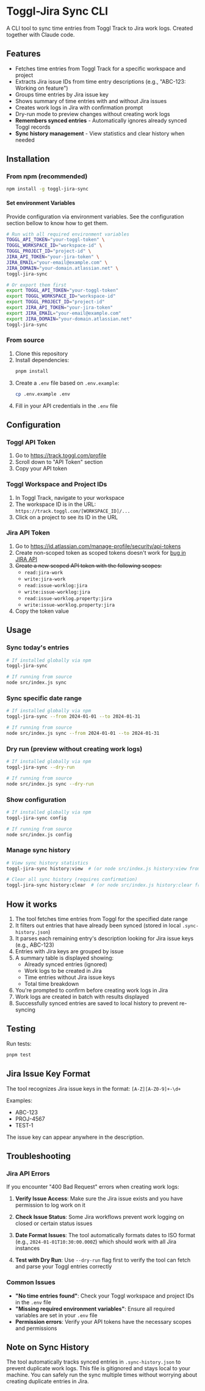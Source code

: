 # Toggl-Jira Sync CLI

A CLI tool to sync time entries from Toggl Track to Jira work logs. Created together with Claude code.

## Features

- Fetches time entries from Toggl Track for a specific workspace and project
- Extracts Jira issue IDs from time entry descriptions (e.g., "ABC-123: Working on feature")
- Groups time entries by Jira issue key
- Shows summary of time entries with and without Jira issues
- Creates work logs in Jira with confirmation prompt
- Dry-run mode to preview changes without creating work logs
- **Remembers synced entries** - Automatically ignores already synced Toggl records
- **Sync history management** - View statistics and clear history when needed

## Installation

### From npm (recommended)

```bash
npm install -g toggl-jira-sync
```

#### Set environment Variables

Provide configuration via environment variables. See the configuration section bellow to know how to get them.

```bash
# Run with all required environment variables
TOGGL_API_TOKEN="your-toggl-token" \
TOGGL_WORKSPACE_ID="workspace-id" \
TOGGL_PROJECT_ID="project-id" \
JIRA_API_TOKEN="your-jira-token" \
JIRA_EMAIL="your-email@example.com" \
JIRA_DOMAIN="your-domain.atlassian.net" \
toggl-jira-sync

# Or export them first
export TOGGL_API_TOKEN="your-toggl-token"
export TOGGL_WORKSPACE_ID="workspace-id"
export TOGGL_PROJECT_ID="project-id"
export JIRA_API_TOKEN="your-jira-token"
export JIRA_EMAIL="your-email@example.com"
export JIRA_DOMAIN="your-domain.atlassian.net"
toggl-jira-sync
```

### From source

1. Clone this repository
2. Install dependencies:
   ```bash
   pnpm install
   ```
3. Create a `.env` file based on `.env.example`:
   ```bash
   cp .env.example .env
   ```
4. Fill in your API credentials in the `.env` file

## Configuration

### Toggl API Token
1. Go to https://track.toggl.com/profile
2. Scroll down to "API Token" section
3. Copy your API token

### Toggl Workspace and Project IDs
1. In Toggl Track, navigate to your workspace
2. The workspace ID is in the URL: `https://track.toggl.com/[WORKSPACE_ID]/...`
3. Click on a project to see its ID in the URL

### Jira API Token
1. Go to https://id.atlassian.com/manage-profile/security/api-tokens
2. Create non-scoped token as scoped tokens doesn't work for [bug in JIRA API](https://jira.atlassian.com/browse/JRACLOUD-94545)
2. ~~Create a new scoped API token with the following scopes:~~
     - `read:jira-work`
     - `write:jira-work`
     - `read:issue-worklog:jira`
     - `write:issue-worklog:jira`
     - `read:issue-worklog.property:jira`
     - `write:issue-worklog.property:jira`
3. Copy the token value

## Usage

### Sync today's entries
```bash
# If installed globally via npm
toggl-jira-sync

# If running from source
node src/index.js sync
```

### Sync specific date range
```bash
# If installed globally via npm
toggl-jira-sync --from 2024-01-01 --to 2024-01-31

# If running from source
node src/index.js sync --from 2024-01-01 --to 2024-01-31
```

### Dry run (preview without creating work logs)
```bash
# If installed globally via npm
toggl-jira-sync --dry-run

# If running from source
node src/index.js sync --dry-run
```

### Show configuration
```bash
# If installed globally via npm
toggl-jira-sync config

# If running from source
node src/index.js config
```

### Manage sync history
```bash
# View sync history statistics
toggl-jira-sync history:view  # (or node src/index.js history:view from source)

# Clear all sync history (requires confirmation)
toggl-jira-sync history:clear  # (or node src/index.js history:clear from source)
```

## How it works

1. The tool fetches time entries from Toggl for the specified date range
2. It filters out entries that have already been synced (stored in local `.sync-history.json`)
3. It parses each remaining entry's description looking for Jira issue keys (e.g., ABC-123)
4. Entries with Jira keys are grouped by issue
5. A summary table is displayed showing:
   - Already synced entries (ignored)
   - Work logs to be created in Jira
   - Time entries without Jira issue keys
   - Total time breakdown
6. You're prompted to confirm before creating work logs in Jira
7. Work logs are created in batch with results displayed
8. Successfully synced entries are saved to local history to prevent re-syncing

## Testing

Run tests:
```bash
pnpm test
```

## Jira Issue Key Format

The tool recognizes Jira issue keys in the format: `[A-Z][A-Z0-9]+-\d+`

Examples:
- ABC-123
- PROJ-4567
- TEST-1

The issue key can appear anywhere in the description.

## Troubleshooting

### Jira API Errors

If you encounter "400 Bad Request" errors when creating work logs:

1. **Verify Issue Access**: Make sure the Jira issue exists and you have permission to log work on it

2. **Check Issue Status**: Some Jira workflows prevent work logging on closed or certain status issues

3. **Date Format Issues**: The tool automatically formats dates to ISO format (e.g., `2024-01-01T10:30:00.000Z`) which should work with all Jira instances

4. **Test with Dry Run**: Use `--dry-run` flag first to verify the tool can fetch and parse your Toggl entries correctly

### Common Issues

- **"No time entries found"**: Check your Toggl workspace and project IDs in the `.env` file
- **"Missing required environment variables"**: Ensure all required variables are set in your `.env` file
- **Permission errors**: Verify your API tokens have the necessary scopes and permissions

## Note on Sync History

The tool automatically tracks synced entries in `.sync-history.json` to prevent duplicate work logs. This file is gitignored and stays local to your machine. You can safely run the sync multiple times without worrying about creating duplicate entries in Jira.

